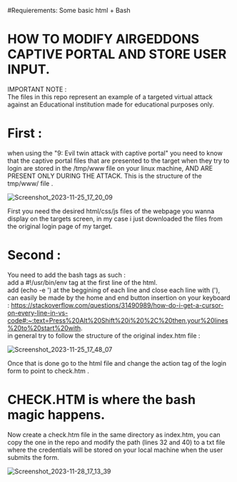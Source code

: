 #Requierements: Some basic html + Bash
# HOW TO MODIFY AIRGEDDONS CAPTIVE PORTAL AND STORE USER INPUT.
IMPORTANT NOTE :\
The files in this repo represent an example of a targeted virtual attack against an Educational institution made for educational purposes only.

# First :

when using the "9: Evil twin attack with captive portal" you need to know that the captive portal files that are presented to the target when they try to login are stored in the /tmp/www file on your linux machine, AND ARE PRESENT ONLY DURING THE ATTACK.
This is the structure of the tmp/www/ file .

![Screenshot_2023-11-25_17_20_09](https://github.com/chaminator-lab/airgeddon-captive-portal/assets/82542602/46cb659f-d08d-43ce-a877-af7d900aebe9)

First you need the desired html/css/js files of the webpage you wanna display on the targets screen, in my case i just downloaded the files from the original login page of my target.

# Second :

You need to add the bash tags as such :\
add a #!/usr/bin/env tag at the first line of the html. \
add (echo -e ')  at the beggining of each line and close each line with ('), can easily be made by the home and end button insertion on your keyboard : https://stackoverflow.com/questions/31490989/how-do-i-get-a-cursor-on-every-line-in-vs-code#:~:text=Press%20Alt%20Shift%20i%20%2C%20then,your%20lines%20to%20start%20with.
\
in general try to follow the structure of the original index.htm file : 

![Screenshot_2023-11-25_17_48_07](https://github.com/chaminator-lab/airgeddon-captive-portal/assets/82542602/a6da0fad-a1ae-486f-9b47-c6f2e0848c52)



Once that is done go to the html file and change the action tag of the login form to point to check.htm .


# CHECK.HTM  is where the bash magic happens.
Now create a check.htm file in the same directory as index.htm, you can copy the one in the repo and modify the path (lines 32 and 40) to a txt file where the credentials will be stored on your local machine when the user submits the form.

![Screenshot_2023-11-28_17_13_39](https://github.com/chaminator-lab/airgeddon-captive-portal/assets/82542602/adf08632-25c8-4c4f-a874-83fc819e3223)


